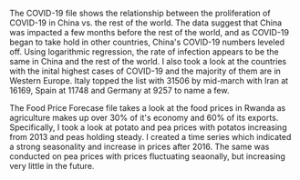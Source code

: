 The COVID-19 file shows the relationship between the proliferation of COVID-19 in China vs. the rest of the world. The data suggest that China was impacted a few months 
before the rest of the world, and as COVID-19 began to take hold in other countries, China's COVID-19 numbers leveled off. Using logarithmic regression, the rate of infection
appears to be the same in China and the rest of the world. I also took a look at the countries with the inital highest cases of COVID-19 
and the majority of them are in Western Europe. Italy topped the list with 31506 by mid-march with Iran at 16169, Spain at 11748 and Germany
at 9257 to name a few. 

The Food Price Forecase file takes a look at the food prices in Rwanda as agriculture makes up over 30% of it's economy and 60% of 
its exports. Specifically, I took a look at potato and pea prices with potatos increasing from 2013 and peas holding steady. I created
a time series which indicated a strong seasonality and increase in prices after 2016. The same was conducted on pea prices with prices fluctuating
seaonally, but increasing very little in the future. 
